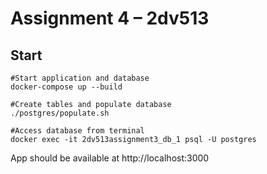 # Assignment 4 – 2dv513

## Start
```
#Start application and database
docker-compose up --build

#Create tables and populate database
./postgres/populate.sh

#Access database from terminal
docker exec -it 2dv513assignment3_db_1 psql -U postgres
```

App should be available at http://localhost:3000

